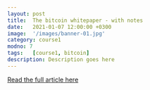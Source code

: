 ```yaml
---
layout: post
title:  The bitcoin whitepaper - with notes
date:   2021-01-07 12:00:00 +0300
image:  '/images/banner-01.jpg'
category: course1
modno: 7
tags:   [course1, bitcoin]
description: Description goes here
---
```


<a href="https://fermatslibrary.com/s/bitcoin" target="_blank" class="purpleBtn" >Read the full article here</a>
